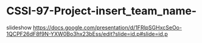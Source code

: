# CSSI-97-Project-insert_team_name-

slideshow
[https://docs.google.com/presentation/d/1FRlpSGHxcSeOo-1QCPF26dF8f9N-YXW0Bo3hx23bEss/edit?slide=id.p#slide=id.p ](https://docs.google.com/presentation/d/1jkPo1lBFlqT-yiC5dsLrbZPHVz-VY-EwcYUllapl39E/edit?usp=sharing)
